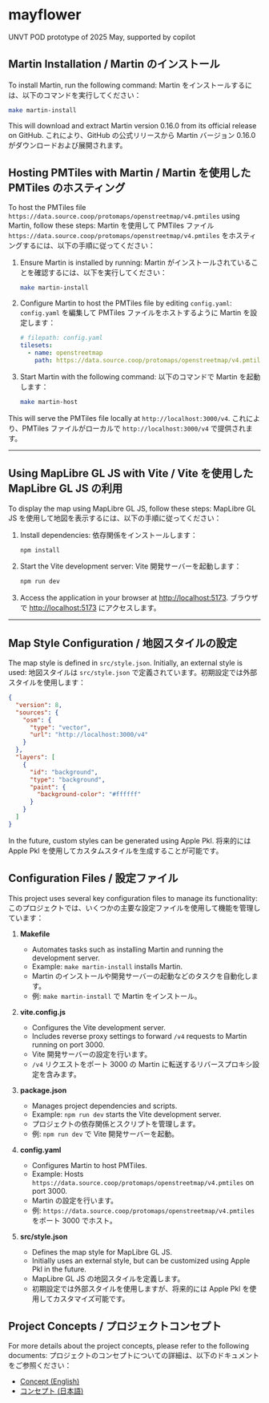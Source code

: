 # mayflower

UNVT POD prototype of 2025 May, supported by copilot

## Martin Installation / Martin のインストール

To install Martin, run the following command:
Martin をインストールするには、以下のコマンドを実行してください：

```bash
make martin-install
```

This will download and extract Martin version 0.16.0 from its official release on GitHub.
これにより、GitHub の公式リリースから Martin バージョン 0.16.0 がダウンロードおよび展開されます。

## Hosting PMTiles with Martin / Martin を使用した PMTiles のホスティング

To host the PMTiles file `https://data.source.coop/protomaps/openstreetmap/v4.pmtiles` using Martin, follow these steps:
Martin を使用して PMTiles ファイル `https://data.source.coop/protomaps/openstreetmap/v4.pmtiles` をホスティングするには、以下の手順に従ってください：

1. Ensure Martin is installed by running:
   Martin がインストールされていることを確認するには、以下を実行してください：

   ```bash
   make martin-install
   ```

2. Configure Martin to host the PMTiles file by editing `config.yaml`:
   `config.yaml` を編集して PMTiles ファイルをホストするように Martin を設定します：

   ```yaml
   # filepath: config.yaml
   tilesets:
     - name: openstreetmap
       path: https://data.source.coop/protomaps/openstreetmap/v4.pmtiles
   ```

3. Start Martin with the following command:
   以下のコマンドで Martin を起動します：

   ```bash
   make martin-host
   ```

This will serve the PMTiles file locally at `http://localhost:3000/v4`.
これにより、PMTiles ファイルがローカルで `http://localhost:3000/v4` で提供されます。

---

## Using MapLibre GL JS with Vite / Vite を使用した MapLibre GL JS の利用

To display the map using MapLibre GL JS, follow these steps:
MapLibre GL JS を使用して地図を表示するには、以下の手順に従ってください：

1. Install dependencies:
   依存関係をインストールします：

   ```bash
   npm install
   ```

2. Start the Vite development server:
   Vite 開発サーバーを起動します：

   ```bash
   npm run dev
   ```

3. Access the application in your browser at [http://localhost:5173](http://localhost:5173).
   ブラウザで [http://localhost:5173](http://localhost:5173) にアクセスします。

---

## Map Style Configuration / 地図スタイルの設定

The map style is defined in `src/style.json`. Initially, an external style is used:
地図スタイルは `src/style.json` で定義されています。初期設定では外部スタイルを使用します：

```json
{
  "version": 8,
  "sources": {
    "osm": {
      "type": "vector",
      "url": "http://localhost:3000/v4"
    }
  },
  "layers": [
    {
      "id": "background",
      "type": "background",
      "paint": {
        "background-color": "#ffffff"
      }
    }
  ]
}
```

In the future, custom styles can be generated using Apple Pkl.
将来的には Apple Pkl を使用してカスタムスタイルを生成することが可能です。

## Configuration Files / 設定ファイル

This project uses several key configuration files to manage its functionality:
このプロジェクトでは、いくつかの主要な設定ファイルを使用して機能を管理しています：

1. **Makefile**
   - Automates tasks such as installing Martin and running the development server.
   - Example: `make martin-install` installs Martin.
   - Martin のインストールや開発サーバーの起動などのタスクを自動化します。
   - 例: `make martin-install` で Martin をインストール。

2. **vite.config.js**
   - Configures the Vite development server.
   - Includes reverse proxy settings to forward `/v4` requests to Martin running on port 3000.
   - Vite 開発サーバーの設定を行います。
   - `/v4` リクエストをポート 3000 の Martin に転送するリバースプロキシ設定を含みます。

3. **package.json**
   - Manages project dependencies and scripts.
   - Example: `npm run dev` starts the Vite development server.
   - プロジェクトの依存関係とスクリプトを管理します。
   - 例: `npm run dev` で Vite 開発サーバーを起動。

4. **config.yaml**
   - Configures Martin to host PMTiles.
   - Example: Hosts `https://data.source.coop/protomaps/openstreetmap/v4.pmtiles` on port 3000.
   - Martin の設定を行います。
   - 例: `https://data.source.coop/protomaps/openstreetmap/v4.pmtiles` をポート 3000 でホスト。

5. **src/style.json**
   - Defines the map style for MapLibre GL JS.
   - Initially uses an external style, but can be customized using Apple Pkl in the future.
   - MapLibre GL JS の地図スタイルを定義します。
   - 初期設定では外部スタイルを使用しますが、将来的には Apple Pkl を使用してカスタマイズ可能です。

## Project Concepts / プロジェクトコンセプト

For more details about the project concepts, please refer to the following documents:
プロジェクトのコンセプトについての詳細は、以下のドキュメントをご参照ください：

- [Concept (English)](concept-en.md)
- [コンセプト (日本語)](concept-ja.md)

